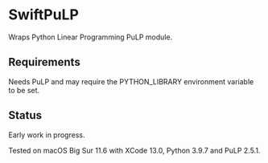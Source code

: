 # SwiftPuLP

Wraps Python Linear Programming PuLP module.

## Requirements

Needs PuLP and may require the PYTHON_LIBRARY environment variable to be set.

## Status

Early work in progress.

Tested on macOS Big Sur 11.6 with XCode 13.0, Python 3.9.7 and PuLP 2.5.1.
